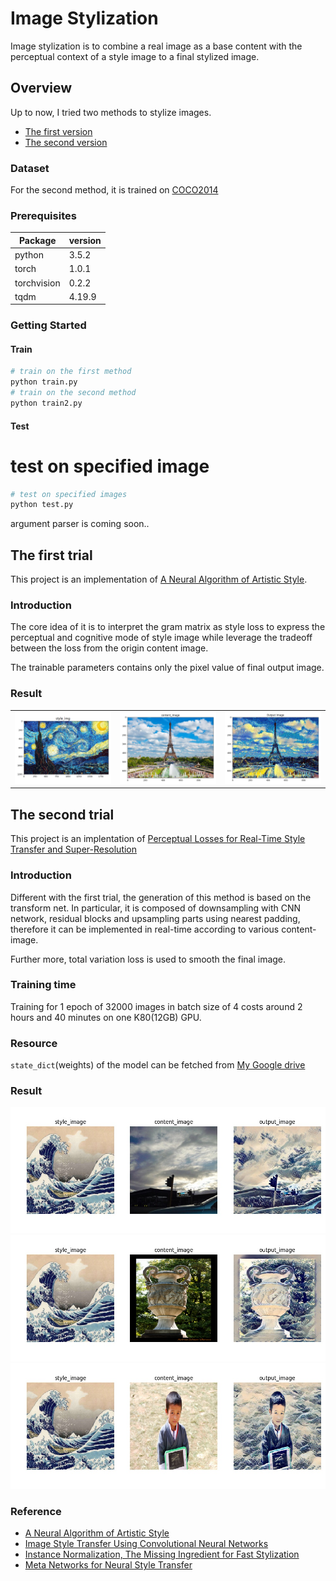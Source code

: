 # Image Stylization 

Image stylization is to combine a real image as a base content with the perceptual context of a style image to a final stylized image.

## Overview 

Up to now, I tried two methods to stylize images. 

- [The first version](#the-first-trial)
- [The second version](#the-second-trial)

### Dataset

For the second method, it is trained on [COCO2014](http://cocodataset.org/#download)

### Prerequisites

| **Package** | **version** |
|-------------|-------------|
| python      | 3.5.2       |
| torch       | 1.0.1       |
| torchvision | 0.2.2       |
| tqdm		  | 4.19.9      |

### Getting Started

#### Train

```python
# train on the first method
python train.py
# train on the second method
python train2.py
```

#### Test

# test on specified image

```python
# test on specified images
python test.py
```

argument parser is coming soon.. 


## The first trial

This project is an implementation of [A Neural Algorithm of Artistic Style](https://arxiv.org/abs/1508.06576). 

### Introduction

The core idea of it is to interpret the gram matrix as style loss to express the perceptual and cognitive mode of style image while leverage the tradeoff between the loss from the origin content image.

The trainable parameters contains only the pixel value of final output image.

### Result

<table>
    <tr>
        <td><img src=./image/v1_plot0.jpg border=0></td>
        <td><img src=./image/v1_plot1.jpg border=0></td>
        <td><img src=./image/v1_plot2.jpg border=0></td>
    </tr>
</table>

## The second trial

This project is an implentation of [Perceptual Losses for Real-Time Style Transfer and Super-Resolution](https://arxiv.org/abs/1603.08155)

### Introduction

Different with the first trial, the generation of this method is based on the transform net. In particular, it is composed of downsampling with CNN network, residual blocks and upsampling parts using nearest padding, therefore it can be implemented in real-time according to various content-image.

Further more, total variation loss is used to smooth the final image.

### Training time

Training for 1 epoch of 32000 images in batch size of 4 costs around 2 hours and 40 minutes on one K80(12GB) GPU.

### Resource

`state_dict`(weights) of the model can be fetched from [My Google drive](https://drive.google.com/file/d/1Ciw3eqa16LCOLlpdDeO4hwLdbfsxnOn-/view?usp=sharing)

### Result

![](./image/v2_final0.jpg)
![](./image/v2_final1.jpg)
![](./image/v2_final2.jpg)


### Reference

- [A Neural Algorithm of Artistic Style](https://arxiv.org/abs/1508.06576)
- [Image Style Transfer Using Convolutional Neural Networks](https://www.cv-foundation.org/openaccess/content_cvpr_2016/papers/Gatys_Image_Style_Transfer_CVPR_2016_paper.pdf)
- [Instance Normalization, The Missing Ingredient for Fast Stylization](https://arxiv.org/pdf/1607.08022)
- [Meta Networks for Neural Style Transfer](http://openaccess.thecvf.com/content_cvpr_2018/papers/Shen_Neural_Style_Transfer_CVPR_2018_paper.pdf)
